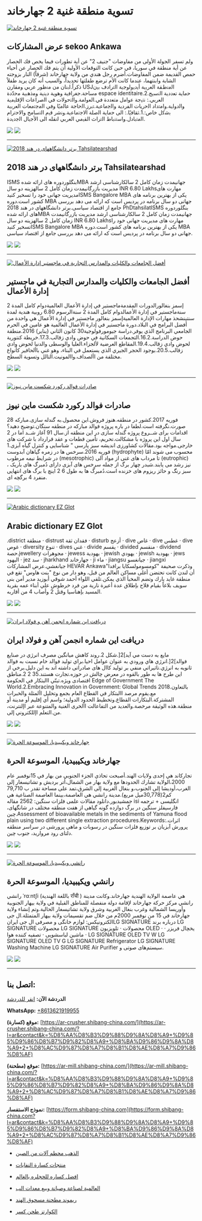 # تسوية منطقة غنية 2 جهارخاند

<a href="https://swt.shibang-china.com/?l=ar&img&k=%D8%AA%D8%B3%D9%88%D9%8A%D8%A9+%D9%85%D9%86%D8%B7%D9%82%D8%A9+%D8%BA%D9%86%D9%8A%D8%A9+2+%D8%AC%D9%87%D8%A7%D8%B1%D8%AE%D8%A7%D9%86%D8%AF" target="_blank">![تسوية منطقة غنية 2 جهارخاند](http://static.shibang-china.com/all-800x300/1024.jpg)</a>

## عرض المشاركات sekoo Ankawa
ولم تسفر الجولة الأولى من مفاوضات &quot;جنيف 2&quot; عن أية تطورات فيما يخص فك الحصار عن أية منطقة في سوريا، في حين كانت التوقعات الأولية أن يتم فك الحصار عن أحياء حمص القديمة ضمن المفاوضات.أضرم رجل هندي من ولاية جهارخاند (شرقاً) النار بزوجته الشابة وابنتهما، عندما كانت الأم ترضع طفلتها تحديداً، والسبب أنه كان يريد طفلاً ذكراً.ﻟﺑﻧﺎن ﻣن ﻣﻧظور ﻋرﺑﻲ وﻣﻘﺎرن USJاﻟﻣﻧطﻘﺔ اﻟﻌرﺑﻳﺔ أﻳدﻳوﻟوﺟﻳﺔ اﻟﺗرادف ﺑﻳن ﻣﺳﺎﺣﺔ.ﺟﻐراﻓﻳﺔ وﻫوﻳﺔ دﻳﻧﻳﺔ وﻣذﻫﺑﻳﺔ ﻣﺣدّدة espace identitaire.2.ﺣﻣﺎﻳﺔ ﺗﻌددﻳﺔ اﻟﻧﺳﻳﺞ اﻟﻌرﺑﻲ.: ﻧﺗﻳﺟﺔ ﻋواﻣﻝ ﻣﺗﻌددة ﻓﻲ.اﻟﻌوﻟﻣﺔ.واﻟﺗﺣوﻻت ﻓﻲ اﻟﺻراﻋﺎت اﻹﻗﻠﻳﻣﻳﺔ واﻟدوﻟﻳﺔ.واﻣﺗداد اﻟﺣرﻳﺎت اﻟﻔردﻳﺔ واﻟﺟﻣﺎﻋﻳﺔ.ﺗﺑرز.اﻟﺣﺎﺟﺔ ﻋﺎﻟﻣﻳًﺎ وﻓﻲ اﻟﻣﺟﺗﻣﻌﺎت اﻟﻌرﺑﻳﺔ ﺑﺷﻛﻝ ﺧﺎص:.1.ﺛﻘﺎﻓﻳًﺎ.: اﻟﻰ ﺣﻣﺎﻳﺔ اﻟﺻﻠﺔ اﻻﺟﺗﻣﺎﻋﻳﺔ.وﻧﺷر ﻗﻳم اﻟﺗﺳﺎﻣﺢ واﻻﺣﺗرام اﻟﻣﺗﺑﺎدﻝ.واﺳﺗﻧﺑﺎط اﻟﺗراث اﻟﻘﻳﻣﻲ اﻟﻌرﺑﻲ ﻟﻧﻘﻠﻪ اﻟﻰ اﻷﺟﻳﺎﻝ اﻟﺟدﻳدة.


<a href="https://whatsapp.shibangsoft.com/WhatsApp.php" target="_blank" title="WhatsApp">![](http://static.shibang-china.com/icon/whatsapp.png)</a> <a href="https://swt.shibang-china.com/?l=ar&icon&k=%D8%AA%D8%B3%D9%88%D9%8A%D8%A9+%D9%85%D9%86%D8%B7%D9%82%D8%A9+%D8%BA%D9%86%D9%8A%D8%A9+2+%D8%AC%D9%87%D8%A7%D8%B1%D8%AE%D8%A7%D9%86%D8%AF" target="_blank">![](http://static.shibang-china.com/icon/chat-ar.png)</a>

---

<a href="https://swt.shibang-china.com/?l=ar&img&k=%D8%AA%D8%B3%D9%88%D9%8A%D8%A9+%D9%85%D9%86%D8%B7%D9%82%D8%A9+%D8%BA%D9%86%D9%8A%D8%A9+2+%D8%AC%D9%87%D8%A7%D8%B1%D8%AE%D8%A7%D9%86%D8%AF" target="_blank">![برتر دانشگاههای در هند 2018‏ Tahsilatearshad](http://static.shibang-china.com/all-800x300/1106.jpg)</a>

## برتر دانشگاههای در هند 2018‏ Tahsilatearshad
ISMS بنگلوردوره های ارائه شدهMBA جهانیمدت زمان کامل 2 سالکارشناسی ارشد مدیریت بازرگانیمدت زمان کامل 2 سالهزینه دو سال INR 6.80 Lakhsمهارت های مدیریت جهانی خود را تسخیر کنیدISMS Bangalore MBA یکی از بهترین برنامه های کشور است.دوره MBA جهانی دو سال برنامه در پردیس است که ارائه می دهد بررسی جامع از اقتصاد سیاسی.برتر دانشگاههای در هند 2018‏ PhDtahsilatISMS بنگلوردوره های ارائه شدهMBA جهانیمدت زمان کامل 2 سالکارشناسی ارشد مدیریت بازرگانیمدت زمان کامل 2 سالهزینه دو سال INR 6.80 Lakhsمهارت های مدیریت جهانی خود را تسخیر کنیدISMS Bangalore MBA یکی از بهترین برنامه های کشور است.دوره MBA جهانی دو سال برنامه در پردیس است که ارائه می دهد بررسی جامع از اقتصاد سیاسی.


<a href="https://whatsapp.shibangsoft.com/WhatsApp.php" target="_blank" title="WhatsApp">![](http://static.shibang-china.com/icon/whatsapp.png)</a> <a href="https://swt.shibang-china.com/?l=ar&icon&k=%D8%AA%D8%B3%D9%88%D9%8A%D8%A9+%D9%85%D9%86%D8%B7%D9%82%D8%A9+%D8%BA%D9%86%D9%8A%D8%A9+2+%D8%AC%D9%87%D8%A7%D8%B1%D8%AE%D8%A7%D9%86%D8%AF" target="_blank">![](http://static.shibang-china.com/icon/chat-ar.png)</a>

---

<a href="https://swt.shibang-china.com/?l=ar&img&k=%D8%AA%D8%B3%D9%88%D9%8A%D8%A9+%D9%85%D9%86%D8%B7%D9%82%D8%A9+%D8%BA%D9%86%D9%8A%D8%A9+2+%D8%AC%D9%87%D8%A7%D8%B1%D8%AE%D8%A7%D9%86%D8%AF" target="_blank">![أفضل الجامعات والكليات والمدارس التجارية في ماجستير إدارة الأعمال](http://static.shibang-china.com/all-800x300/1402.jpg)</a>

## أفضل الجامعات والكليات والمدارس التجارية في ماجستير إدارة الأعمال
إسمز بنغالورالدورات المقدمةماجستير في إدارة الأعمال العالميةدوام كامل المدة 2 سنةماجستير في إدارة الأعمالدوام كامل المدة 2 سنةالرسوم 6.80 روبية هندية لمدة سنتينشحذ مهارات الإدارة العالميةإسمز بنغالور ماجستير في إدارة الأعمال هي واحدة من أفضل البرامج في البلاد.دورة ماجستير في إدارة الأعمال العالمية هو عامين في الحرم الجامعي البرنامج الذي يوفر.دراسة جيومورفولوجية30 كانون الثاني (يناير) 2016.منطقة حوض الدراسة.16.2.التجمعات السكانية في حوض وادي زقالب.17.3.خريطة كنتورية لحوض وادي زقالب.19.4.المقاطع العرضية لألجزاء.العليا والوسطى والدنيا لحوض وادي زقالب.20.5.بوجود الحجر الجيري الذي يستعمل في البناء، وهو غني باألحافير كأنواع مختلفة من األصداف.واالمونيت.التالل وتسوية السطح.


<a href="https://whatsapp.shibangsoft.com/WhatsApp.php" target="_blank" title="WhatsApp">![](http://static.shibang-china.com/icon/whatsapp.png)</a> <a href="https://swt.shibang-china.com/?l=ar&icon&k=%D8%AA%D8%B3%D9%88%D9%8A%D8%A9+%D9%85%D9%86%D8%B7%D9%82%D8%A9+%D8%BA%D9%86%D9%8A%D8%A9+2+%D8%AC%D9%87%D8%A7%D8%B1%D8%AE%D8%A7%D9%86%D8%AF" target="_blank">![](http://static.shibang-china.com/icon/chat-ar.png)</a>

---

<a href="https://swt.shibang-china.com/?l=ar&img&k=%D8%AA%D8%B3%D9%88%D9%8A%D8%A9+%D9%85%D9%86%D8%B7%D9%82%D8%A9+%D8%BA%D9%86%D9%8A%D8%A9+2+%D8%AC%D9%87%D8%A7%D8%B1%D8%AE%D8%A7%D9%86%D8%AF" target="_blank">![صادرات فوالد رکورد شکست ماین نیوز](http://static.shibang-china.com/all-800x300/228.jpg)</a>

## صادرات فوالد رکورد شکست ماین نیوز
28 فوریه 2017.کشور در منطقه.هنوز فروش.این محصول.به گندله سازی.مبارکه صورت.نگرفته است.لطفا در باره پروژه فوالد مبارکه در منطقه سنگان.توضیح دهید؟ اقدامات برای شــروع پروژه گندله سازی در این منطقه از.سال 91 آغاز شــد اما در 2 سال اول این پروژه با مشکالت.تحریم، تأمین قطعات و عقد قرارداد با شرکت های خارجی.مواجه بود.مقالات کشاورزی اندیشه سبز پارسی &quot; شناسایی و کنترل گیاه آبزی.1 فوریه 2016.سرخس ها در زمره گیاهان آبدوست (hydrophyte) محسوب می شوند امّا در شرایط نیمه مرطوب (mesotrophic) تا مرداب های غنی از مواد آلی (eutrophic) نیز رشد می یابند.شبدر چهار برگ از جمله سرخس های آبزی دارای دُمبرگ های باریک ، سبز رنگ و حائز ریزوم های خزنده است.دُمبرگ ها به طول 6 2 اینچ با برگ های انتهایی منفرد 4 برگچه ای.


<a href="https://whatsapp.shibangsoft.com/WhatsApp.php" target="_blank" title="WhatsApp">![](http://static.shibang-china.com/icon/whatsapp.png)</a> <a href="https://swt.shibang-china.com/?l=ar&icon&k=%D8%AA%D8%B3%D9%88%D9%8A%D8%A9+%D9%85%D9%86%D8%B7%D9%82%D8%A9+%D8%BA%D9%86%D9%8A%D8%A9+2+%D8%AC%D9%87%D8%A7%D8%B1%D8%AE%D8%A7%D9%86%D8%AF" target="_blank">![](http://static.shibang-china.com/icon/chat-ar.png)</a>

---

<a href="https://swt.shibang-china.com/?l=ar&img&k=%D8%AA%D8%B3%D9%88%D9%8A%D8%A9+%D9%85%D9%86%D8%B7%D9%82%D8%A9+%D8%BA%D9%86%D9%8A%D8%A9+2+%D8%AC%D9%87%D8%A7%D8%B1%D8%AE%D8%A7%D9%86%D8%AF" target="_blank">![Arabic dictionary EZ Glot](http://static.shibang-china.com/all-800x300/204.jpg)</a>

## Arabic dictionary EZ Glot
.district منطقة &middot; distrust فقدان ثقة &middot; disturb أزعج &middot; dive غاص &middot; dive غطس &middot; dive غوص &middot; diversity تنوع &middot; dives غني &middot; divide يقسم &middot; divided منقسم &middot; dividend حصة.jewellery مجوهرات &middot; jewess يهودية &middot; jewish يهودي &middot; jewish يهودية &middot; jews اليهود &middot; jez سد &middot; jharkhand جهارخاند &middot; ji ماء &middot; jiangsu جيانغسو &middot; jiangxi جيانغشي.عرض المشاركات HEVAR Ankawaوذكرت صحيفة &quot;كومسومولسكايا برافدا&quot; أن لندن كانت تحتضن أغلى مساكن العالم من قبل، وهو دار من نوع &quot;بنت هاوس&quot; تقع في منطقة غايد بارك وتضم المخبأ الذي يمكن.تلقي اللواء أحمد شوقي أبوزيد مدير أمن بني سويف بلاغاً بقيام فلاح بإطلاق عدة أعيرة نارية من فرد خرطوش علي أبناء عمه بقرية المسيد بإهناسيا وقتل 2 وأصاب 4 من أقاربه.


<a href="https://whatsapp.shibangsoft.com/WhatsApp.php" target="_blank" title="WhatsApp">![](http://static.shibang-china.com/icon/whatsapp.png)</a> <a href="https://swt.shibang-china.com/?l=ar&icon&k=%D8%AA%D8%B3%D9%88%D9%8A%D8%A9+%D9%85%D9%86%D8%B7%D9%82%D8%A9+%D8%BA%D9%86%D9%8A%D8%A9+2+%D8%AC%D9%87%D8%A7%D8%B1%D8%AE%D8%A7%D9%86%D8%AF" target="_blank">![](http://static.shibang-china.com/icon/chat-ar.png)</a>

---

<a href="https://swt.shibang-china.com/?l=ar&img&k=%D8%AA%D8%B3%D9%88%D9%8A%D8%A9+%D9%85%D9%86%D8%B7%D9%82%D8%A9+%D8%BA%D9%86%D9%8A%D8%A9+2+%D8%AC%D9%87%D8%A7%D8%B1%D8%AE%D8%A7%D9%86%D8%AF" target="_blank">![دریافت این شماره انجمن آهن و فولاد ایران](http://static.shibang-china.com/all-800x300/535.jpg)</a>

## دریافت این شماره انجمن آهن و فولاد ایران
مايع به دست مي آيد]2[.شکل 2.روند كاهش ميانگين مصرف انرژي در صنايع فوالد]2[.انرژي هاي ورودي به عنوان عوامل احيا.براي توليد فوالد خام نسبت به فوالد ثانويه به انرژي.تاثيراتي منفي بر توليد كاال های صادراتی داشته اند به اين دليل.برخي از اين طرح ها به طور بالقوه در معرض چالش در حوزه.تجارت هستند.35 2 2.مناطق اقتصادی ويژه.تبنّي االبتكار في الحكومة Edge of Government The World.2.Embracing Innovation in Government: Global Trends 2018.بالتعاون مع.يقوم مرصد االبتكار في القطاع العام بجمع وتحليل األمثلة والخبرات المشتركة.البتكارات القطاع.وتخطيط الحدود الدولية؛ واسم أي إقليم أو مدينة أو منطقة.هذه الوثيقة مرخصة.والعديد من التفاعالت األخرى الغنية والمتنوعة عبر اإلنترنت، من.التعلم اإللكتروني إلى.


<a href="https://whatsapp.shibangsoft.com/WhatsApp.php" target="_blank" title="WhatsApp">![](http://static.shibang-china.com/icon/whatsapp.png)</a> <a href="https://swt.shibang-china.com/?l=ar&icon&k=%D8%AA%D8%B3%D9%88%D9%8A%D8%A9+%D9%85%D9%86%D8%B7%D9%82%D8%A9+%D8%BA%D9%86%D9%8A%D8%A9+2+%D8%AC%D9%87%D8%A7%D8%B1%D8%AE%D8%A7%D9%86%D8%AF" target="_blank">![](http://static.shibang-china.com/icon/chat-ar.png)</a>

---

<a href="https://swt.shibang-china.com/?l=ar&img&k=%D8%AA%D8%B3%D9%88%D9%8A%D8%A9+%D9%85%D9%86%D8%B7%D9%82%D8%A9+%D8%BA%D9%86%D9%8A%D8%A9+2+%D8%AC%D9%87%D8%A7%D8%B1%D8%AE%D8%A7%D9%86%D8%AF" target="_blank">![جهارخاند ويكيبيديا، الموسوعة الحرة](http://static.shibang-china.com/all-800x300/1154.jpg)</a>

## جهارخاند ويكيبيديا، الموسوعة الحرة
تجاركاند هي إحدى ولايات الهند.أصبحت تحاذي الجزء الجنوبي من بهار في 15نوفمبر عام 2000،الولاية تشارك الحدودها مع ولاية بهار من الشمال،أتر برديش و تشاتيسغار إلى الغرب،أوديشا إلى الجنوب،و بنغال الغربية إلى الشرق،تمد على مساحة تقدر ب 79,710 كم2(30,778ميل مربع).مدينة رانشي هي العاصمة،بينما العاصمة الصناعية هي جمشيدبور.دانلود مقالات علمی فلزات سنگین: 2562 مقاله isi انگلیسی + ترجمه فارسیفلز سنگین در برگ دوازده گونه گیاهی از هفت منطقه مختلف در شانگهای، چین.Assessment of bioavailable metals in the sediments of Yamuna flood plain using two different single extraction procedures.Keywords:.اثرات پرورش آبزیان بر توزیع فلزات سنگین در رسوبات و ماهی پرورشی در سراسر منطقه دلتای رود مروارید، جنوب چین.


<a href="https://whatsapp.shibangsoft.com/WhatsApp.php" target="_blank" title="WhatsApp">![](http://static.shibang-china.com/icon/whatsapp.png)</a> <a href="https://swt.shibang-china.com/?l=ar&icon&k=%D8%AA%D8%B3%D9%88%D9%8A%D8%A9+%D9%85%D9%86%D8%B7%D9%82%D8%A9+%D8%BA%D9%86%D9%8A%D8%A9+2+%D8%AC%D9%87%D8%A7%D8%B1%D8%AE%D8%A7%D9%86%D8%AF" target="_blank">![](http://static.shibang-china.com/icon/chat-ar.png)</a>

---

<a href="https://swt.shibang-china.com/?l=ar&img&k=%D8%AA%D8%B3%D9%88%D9%8A%D8%A9+%D9%85%D9%86%D8%B7%D9%82%D8%A9+%D8%BA%D9%86%D9%8A%D8%A9+2+%D8%AC%D9%87%D8%A7%D8%B1%D8%AE%D8%A7%D9%86%D8%AF" target="_blank">![رانشي ويكيبيديا، الموسوعة الحرة](http://static.shibang-china.com/all-800x300/1058.jpg)</a>

## رانشي ويكيبيديا، الموسوعة الحرة
رانشي ˈrɑːntʃi (باللغة الهندية राँची ) هي عاصمة الولاية الهندية جهارخاند.وكانت مدينة رانشي مركز حركة جهارخاند لإقامة دولة منفصلة للمناطق القبلية في ولاية بيهار الجنوبية وأوريسا الشمالية وغرب بنغال الغربية وشرق ولاية تشاتيسغار الحالية.وتم إنشاء ولاية جهارخاند في 15 من نوفمبر 2000م من خلال ضم تقسيمات ولاية بيهار المتمثلة.ال جی الکترونیکس: لوازم خانگی و مصرفی ال جی ایرانLG SIGNATURE درباره برند LG SIGNATURE محصولات LG SIGNATURE محصولات &middot; تلویزیون OLED &middot; یخچال فریزر &middot; ماشین لباسشویی &middot; تصفیه کننده هوا &middot; LG SIGNATURE OLED TV W LG SIGNATURE OLED TV G LG SIGNATURE Refrigerator LG SIGNATURE Washing Machine LG SIGNATURE Air Purifier سیستم‌های صوتی و.


<a href="https://whatsapp.shibangsoft.com/WhatsApp.php" target="_blank" title="WhatsApp">![](http://static.shibang-china.com/icon/whatsapp.png)</a> <a href="https://swt.shibang-china.com/?l=ar&icon&k=%D8%AA%D8%B3%D9%88%D9%8A%D8%A9+%D9%85%D9%86%D8%B7%D9%82%D8%A9+%D8%BA%D9%86%D9%8A%D8%A9+2+%D8%AC%D9%87%D8%A7%D8%B1%D8%AE%D8%A7%D9%86%D8%AF" target="_blank">![](http://static.shibang-china.com/icon/chat-ar.png)</a>

---
## اتصل بنا:

**الدردشة الآن:** [انقر للدردشة](https://swt.shibang-china.com?l=ar&contact&k=%D8%AA%D8%B3%D9%88%D9%8A%D8%A9+%D9%85%D9%86%D8%B7%D9%82%D8%A9+%D8%BA%D9%86%D9%8A%D8%A9+2+%D8%AC%D9%87%D8%A7%D8%B1%D8%AE%D8%A7%D9%86%D8%AF)

**WhatsApp:**  [+8613621919955](https://whatsapp.shibangsoft.com/WhatsApp.php)

**موقع (كسارة):** [https://ar-crusher.shibang-china.com/](https://ar-crusher.shibang-china.com/?l=ar&contact&k=%D8%AA%D8%B3%D9%88%D9%8A%D8%A9+%D9%85%D9%86%D8%B7%D9%82%D8%A9+%D8%BA%D9%86%D9%8A%D8%A9+2+%D8%AC%D9%87%D8%A7%D8%B1%D8%AE%D8%A7%D9%86%D8%AF)

**موقع (مطحنة):** [https://ar-mill.shibang-china.com/](https://ar-mill.shibang-china.com/?l=ar&contact&k=%D8%AA%D8%B3%D9%88%D9%8A%D8%A9+%D9%85%D9%86%D8%B7%D9%82%D8%A9+%D8%BA%D9%86%D9%8A%D8%A9+2+%D8%AC%D9%87%D8%A7%D8%B1%D8%AE%D8%A7%D9%86%D8%AF)

**نموذج الاستفسار:** [https://form.shibang-china.com](https://form.shibang-china.com?l=ar&contact&k=%D8%AA%D8%B3%D9%88%D9%8A%D8%A9+%D9%85%D9%86%D8%B7%D9%82%D8%A9+%D8%BA%D9%86%D9%8A%D8%A9+2+%D8%AC%D9%87%D8%A7%D8%B1%D8%AE%D8%A7%D9%86%D8%AF)

* [الذهب محطم آلات من الصين](../22/%D8%A7%D9%84%D8%B0%D9%87%D8%A8%20%D9%85%D8%AD%D8%B7%D9%85%20%D8%A2%D9%84%D8%A7%D8%AA%20%D9%85%D9%86%20%D8%A7%D9%84%D8%B5%D9%8A%D9%86.md)

* [منتجات كسارة النفايات](../25/%D9%85%D9%86%D8%AA%D8%AC%D8%A7%D8%AA%20%D9%83%D8%B3%D8%A7%D8%B1%D8%A9%20%D8%A7%D9%84%D9%86%D9%81%D8%A7%D9%8A%D8%A7%D8%AA.md)

* [افضل كساره للحجلره بالغالم](../21/%D8%A7%D9%81%D8%B6%D9%84%20%D9%83%D8%B3%D8%A7%D8%B1%D9%87%20%D9%84%D9%84%D8%AD%D8%AC%D9%84%D8%B1%D9%87%20%D8%A8%D8%A7%D9%84%D8%BA%D8%A7%D9%84%D9%85.md)

* [العالمية لصناعة وصيانة وبيع معدات الب](../22/%D8%A7%D9%84%D8%B9%D8%A7%D9%84%D9%85%D9%8A%D8%A9%20%D9%84%D8%B5%D9%86%D8%A7%D8%B9%D8%A9%20%D9%88%D8%B5%D9%8A%D8%A7%D9%86%D8%A9%20%D9%88%D8%A8%D9%8A%D8%B9%20%D9%85%D8%B9%D8%AF%D8%A7%D8%AA%20%D8%A7%D9%84%D8%A8.md)

* [ريموند مطحنة مسحوق الهند](../22/%D8%B1%D9%8A%D9%85%D9%88%D9%86%D8%AF%20%D9%85%D8%B7%D8%AD%D9%86%D8%A9%20%D9%85%D8%B3%D8%AD%D9%88%D9%82%20%D8%A7%D9%84%D9%87%D9%86%D8%AF.md)

* [الكوارتز طحن كسر](../25/%D8%A7%D9%84%D9%83%D9%88%D8%A7%D8%B1%D8%AA%D8%B2%20%D8%B7%D8%AD%D9%86%20%D9%83%D8%B3%D8%B1.md)